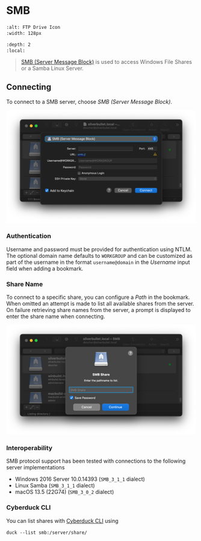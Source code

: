 SMB
====

```{image} _images/ftp.png
:alt: FTP Drive Icon
:width: 128px
```

```{contents} Content
:depth: 2
:local:
```


> [SMB (Server Message Block)](https://en.wikipedia.org/wiki/Server_Message_Block) is used to access Windows File Shares or a Samba Linux Server.

## Connecting

To connect to a SMB server, choose _SMB (Server Message Block)_.

![SMB Connection](_images/SMB_Connection.png)

### Authentication
Username and password must be provided for authentication using NTLM. The optional domain name defaults to `WORKGROUP` and can be customized as part of the username in the format `username@domain` in the _Username_ input field when adding a bookmark.

### Share Name
To connect to a specific share, you can configure a _Path_ in the bookmark. When omitted an attempt is made to list all available shares from the server. On failure retrieving share names from the server, a prompt is displayed to enter the share name when connecting.

![SMB Share Input](_images/SMB_Share.png)

### Interoperability

SMB protocol support has been tested with connections to the following server implementations
- Windows 2016 Server 10.0.14393 (`SMB_3_1_1` dialect)
- Linux Samba (`SMB_3_1_1` dialect)
- macOS 13.5 (22G74) (`SMB_3_0_2` dialect)

### Cyberduck CLI

You can list shares with [Cyberduck CLI](https://duck.sh/) using

	duck --list smb:/server/share/
